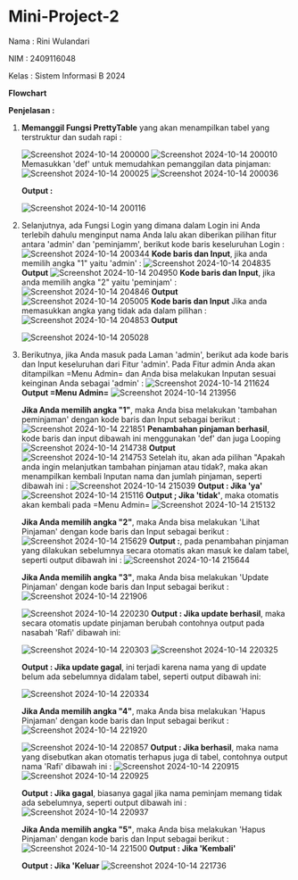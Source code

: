 # Mini-Project-2

Nama : Rini Wulandari

NIM : 2409116048

Kelas : Sistem Informasi B 2024

**Flowchart**

**Penjelasan :**
1. **Memanggil Fungsi PrettyTable** yang akan menampilkan tabel yang terstruktur dan sudah rapi :

   ![Screenshot 2024-10-14 200000](https://github.com/user-attachments/assets/99ff9c16-40d8-41d2-9e94-eb9950666e11)
   ![Screenshot 2024-10-14 200010](https://github.com/user-attachments/assets/add25e0d-17df-4d81-b003-b0f746a6bf4d)
   Memasukkan 'def' untuk memudahkan pemanggilan data pinjaman:
   ![Screenshot 2024-10-14 200025](https://github.com/user-attachments/assets/f645de89-c200-4044-91cb-2d398a8bce71)
   ![Screenshot 2024-10-14 200036](https://github.com/user-attachments/assets/676b2044-8646-40cf-92c2-21159d76df6f)

   **Output :**
   
   ![Screenshot 2024-10-14 200116](https://github.com/user-attachments/assets/426ca254-d292-47c5-9837-7da6fac15b54)

2. Selanjutnya, ada Fungsi Login yang dimana dalam Login ini Anda terlebih dahulu menginput nama Anda lalu akan diberikan pilihan fitur antara 'admin' dan 'peminjamm', berikut kode baris keseluruhan Login :
   ![Screenshot 2024-10-14 200344](https://github.com/user-attachments/assets/06324a96-617e-45e4-8c91-d1e730e10d98)
   **Kode baris dan Input**, jika anda memilih angka "1" yaitu 'admin' :
   ![Screenshot 2024-10-14 204835](https://github.com/user-attachments/assets/ef922d03-7f9b-43d5-93a1-87d50b941ad0)
   **Output**
   ![Screenshot 2024-10-14 204950](https://github.com/user-attachments/assets/83f80693-86a5-44f0-9c6d-cb876a18075d)
   **Kode baris dan Input**, jika anda memilih angka "2" yaitu 'peminjam' :
   ![Screenshot 2024-10-14 204846](https://github.com/user-attachments/assets/eb5cd895-8091-4aa1-8205-708ae0e28c15)
   **Output**
   ![Screenshot 2024-10-14 205005](https://github.com/user-attachments/assets/e76b7794-b809-4cc8-910f-4cfd763be20f)
   **Kode baris dan Input** Jika anda memasukkan angka yang tidak ada dalam pilihan :
   ![Screenshot 2024-10-14 204853](https://github.com/user-attachments/assets/c2f63b63-0d39-4b09-9201-0a4138f548f7)
   **Output**
   
   ![Screenshot 2024-10-14 205028](https://github.com/user-attachments/assets/06c9d1f9-5005-4408-9b4b-781fb157c275)

3. Berikutnya, jika Anda masuk pada Laman 'admin', berikut ada kode baris dan Input keseluruhan dari Fitur 'admin'. Pada Fitur admin Anda akan ditampilkan =Menu Admin= dan Anda bisa melakukan Inputan sesuai keinginan Anda sebagai 'admin' :
    ![Screenshot 2024-10-14 211624](https://github.com/user-attachments/assets/4640b949-2a51-411c-a895-02b4ce2a7327)
   **Output =Menu Admin=**
   ![Screenshot 2024-10-14 213956](https://github.com/user-attachments/assets/a190f5e2-7679-4f49-a9db-0c3ad82184e0)

   **Jika Anda memilih angka "1"**, maka Anda bisa melakukan 'tambahan peminjaman' dengan kode baris dan Input sebagai berikut :
   ![Screenshot 2024-10-14 221851](https://github.com/user-attachments/assets/f255c922-5119-4b76-9c21-04ce57f93a36)
   **Penambahan pinjaman berhasil**, kode baris dan input dibawah ini menggunakan 'def' dan juga Looping 
   ![Screenshot 2024-10-14 214738](https://github.com/user-attachments/assets/54830673-10f2-4962-8d9d-6745b573f828)
   **Output**
   ![Screenshot 2024-10-14 214753](https://github.com/user-attachments/assets/70cfa28b-75ab-47c5-8bd1-031a7aab25cd)
   Setelah itu, akan ada pilihan "Apakah anda ingin melanjutkan tambahan pinjaman atau tidak?, maka akan menampilkan kembali Inputan nama dan jumlah pinjaman, seperti dibawah ini :
   ![Screenshot 2024-10-14 215039](https://github.com/user-attachments/assets/663d2baf-fb89-4399-8ba3-e26f63224ba9)
   **Output : Jika 'ya'**
   ![Screenshot 2024-10-14 215116](https://github.com/user-attachments/assets/e5be2ee5-7029-4aaf-833d-7e01e0944d7d)
   **Output ; Jika 'tidak'**, maka otomatis akan kembali pada =Menu Admin=
   ![Screenshot 2024-10-14 215132](https://github.com/user-attachments/assets/55db44b2-1ee1-438d-8c22-87a6280e5e9f)

   **Jika Anda memilih angka "2"**, maka Anda bisa melakukan 'Lihat Pinjaman' dengan kode baris dan Input sebagai berikut :
   ![Screenshot 2024-10-14 215629](https://github.com/user-attachments/assets/b488f31e-8e14-48ce-8d01-64290d17ca98)
   **Output :**, pada penambahan pinjaman yang dilakukan sebelumnya secara otomatis akan masuk ke dalam tabel, seperti output dibawah ini :
   ![Screenshot 2024-10-14 215644](https://github.com/user-attachments/assets/e698ea7d-9adc-4861-a0b6-0514d381396e)

    **Jika Anda memilih angka "3"**, maka Anda bisa melakukan 'Update Pinjaman' dengan kode baris dan Input sebagai berikut :
   ![Screenshot 2024-10-14 221906](https://github.com/user-attachments/assets/1592e657-8d0c-4764-a8a2-cf9d5fe16f16)

   ![Screenshot 2024-10-14 220230](https://github.com/user-attachments/assets/b87649d4-6cdc-4080-a527-f5ed0b64d40f)
   **Output : Jika update berhasil**, maka secara otomatis update pinjaman berubah contohnya output pada nasabah 'Rafi' dibawah ini:
   
   ![Screenshot 2024-10-14 220303](https://github.com/user-attachments/assets/2375b691-f4c1-40cb-99f3-34bda0063675)
   ![Screenshot 2024-10-14 220325](https://github.com/user-attachments/assets/3deac43c-d609-4efd-b7d7-c2d1b293a9e4)

   **Output : Jika update gagal**, ini terjadi karena nama yang di update belum ada sebelumnya didalam tabel, seperti output dibawah ini:
   
   ![Screenshot 2024-10-14 220334](https://github.com/user-attachments/assets/3c0d1d35-b484-4dd8-b0f0-2f935a2a7719)

   **Jika Anda memilih angka "4"**, maka Anda bisa melakukan 'Hapus Pinjaman' dengan kode baris dan Input sebagai berikut :
   ![Screenshot 2024-10-14 221920](https://github.com/user-attachments/assets/1a10eb07-fe44-477a-8a60-2c181fe76d45)

   ![Screenshot 2024-10-14 220857](https://github.com/user-attachments/assets/3c8766c0-64c4-4b8d-97bb-cb77250f40ba)
   **Output : Jika berhasil**, maka nama yang disebutkan akan otomatis terhapus juga di tabel, contohnya output nama 'Rafi' dibawah ini :
   ![Screenshot 2024-10-14 220915](https://github.com/user-attachments/assets/f4b192d4-3f0d-40df-8c24-d48dfcbaf5e0)
   ![Screenshot 2024-10-14 220925](https://github.com/user-attachments/assets/40498c24-ddeb-4813-83ec-d2b91fc379a1)

   **Output : Jika gagal**, biasanya gagal jika nama peminjam memang tidak ada sebelumnya, seperti output dibawah ini :
   ![Screenshot 2024-10-14 220937](https://github.com/user-attachments/assets/be7ecf52-1529-44eb-9e16-460491b95bd3)

   **Jika Anda memilih angka "5"**, maka Anda bisa melakukan 'Hapus Pinjaman' dengan kode baris dan Input sebagai berikut :
   ![Screenshot 2024-10-14 221500](https://github.com/user-attachments/assets/22a2b975-2bdf-472b-b81c-54cee7d89b87)
   **Output : Jika 'Kembali'**

   **Output : Jika 'Keluar**
   ![Screenshot 2024-10-14 221736](https://github.com/user-attachments/assets/95468394-035b-4732-bdd4-d4e95884116a)

   

   






   






   
   





   












